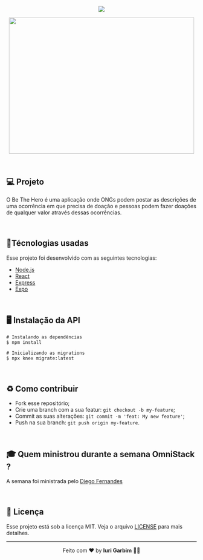 
<p align="center">
  <img src="https://github.com/iurigarbim/semanaomnistack11/blob/master/logo.svg">
</p>

<p align="center">
  <img width="490" height="360" src="https://github.com/iurigarbim/semanaomnistack11/blob/master/heroes.png">
</p>
<br>
<h2>💻 Projeto</h2>
<p>O Be The Hero é uma aplicação onde ONGs podem postar as descrições de uma ocorrência em que precisa de doação e pessoas podem fazer doações de qualquer valor através dessas ocorrências.</p>
<br>
<h2>🚀Técnologias usadas</h2>
<p>Esse projeto foi desenvolvido com as seguintes tecnologias:</p>
<ul>
  <li><a href="https://nodejs.org/en/">Node.js</a></li>
  <li><a href="https://pt-br.reactjs.org/">React</a></li>
  <li><a href="https://expressjs.com/pt-br/">Express</a></li>
  <li><a href="https://expo.io/">Expo</a></li>
</ul>
<br>
<h2>🖥️ Instalação da API</h2>

```
# Instalando as dependências
$ npm install

# Inicializando as migrations
$ npx knex migrate:latest
```
<br>
<h2>♻️ Como contribuir</h2>
<ul>
  <li>Fork esse repositório;</li>
  <li>Crie uma branch com a sua featur: <code>git checkout -b my-feature</code>;</li>
  <li>Commit as suas alterações: <code>git commit -m 'feat: My new feature'</code>;</li>
  <li>Push na sua branch: <code>git push origin my-feature</code>.</li>
</ul>
<br>
<h2>🎓 Quem ministrou durante a semana OmniStack ?</h2>
<p>A semana foi ministrada pelo <a href="https://github.com/diego3g">Diego Fernandes</a></p>
<br>
<h2>📝 Licença</h2>
<p>Esse projeto está sob a licença MIT. Veja o arquivo <a href="https://github.com/iurigarbim/Be-The-Hero/blob/master/LICENSE">LICENSE</a> para mais detalhes.</p>

<hr>
<p align="center">Feito com ❤️ by <b>Iuri Garbim</b> 👨‍🎓</p>
</hr>
